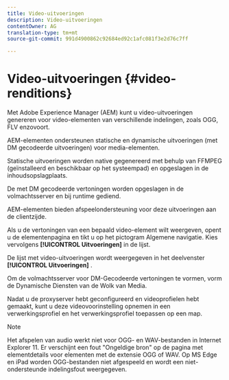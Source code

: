 ```yaml
---
title: Video-uitvoeringen
description: Video-uitvoeringen
contentOwner: AG
translation-type: tm+mt
source-git-commit: 991d4900862c92684ed92c1afc081f3e2d76c7ff

---
```



# Video-uitvoeringen {#video-renditions}

Met Adobe Experience Manager (AEM) kunt u video-uitvoeringen genereren voor video-elementen van verschillende indelingen, zoals OGG, FLV enzovoort.

AEM-elementen ondersteunen statische en dynamische uitvoeringen (met DM gecodeerde uitvoeringen) voor media-elementen.

Statische uitvoeringen worden native gegenereerd met behulp van FFMPEG (geïnstalleerd en beschikbaar op het systeempad) en opgeslagen in de inhoudsopslagplaats.

De met DM gecodeerde vertoningen worden opgeslagen in de volmachtsserver en bij runtime gediend.

AEM-elementen bieden afspeelondersteuning voor deze uitvoeringen aan de clientzijde.

Als u de vertoningen van een bepaald video-element wilt weergeven, opent u de elementenpagina en tikt u op het pictogram Algemene navigatie. Kies vervolgens **[!UICONTROL Uitvoeringen]** in de lijst.

De lijst met video-uitvoeringen wordt weergegeven in het deelvenster **[!UICONTROL Uitvoeringen]** .

Om de volmachtsserver voor DM-Gecodeerde vertoningen te vormen, vorm de Dynamische Diensten van de Wolk van Media.

<!-- To generate video renditions with desired parameters, [create a corresponding video profile](video-profiles.md). -->

Nadat u de proxyserver hebt geconfigureerd en videoprofielen hebt gemaakt, kunt u deze videovoorinstelling opnemen in een verwerkingsprofiel en het verwerkingsprofiel toepassen op een map.

>[!NOTE]
>
>Het afspelen van audio werkt niet voor OGG- en WAV-bestanden in Internet Explorer 11. Er verschijnt een fout &quot;Ongeldige bron&quot; op de pagina met elementdetails voor elementen met de extensie OGG of WAV. Op MS Edge en iPad worden OGG-bestanden niet afgespeeld en wordt een niet-ondersteunde indelingsfout weergegeven.